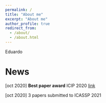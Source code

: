 ```yaml
---
permalink: /
title: "About me"
excerpt: "About me"
author_profile: true
redirect_from: 
  - /about/
  - /about.html
---
```


Eduardo

<div class="notice--info">

News 
===== 
[oct 2020] **Best paper award** ICIP 2020 [link](https://arxiv.org/abs/2003.01866)

[oct 2020] 3 papers submitted to ICASSP 2021 

</div>
